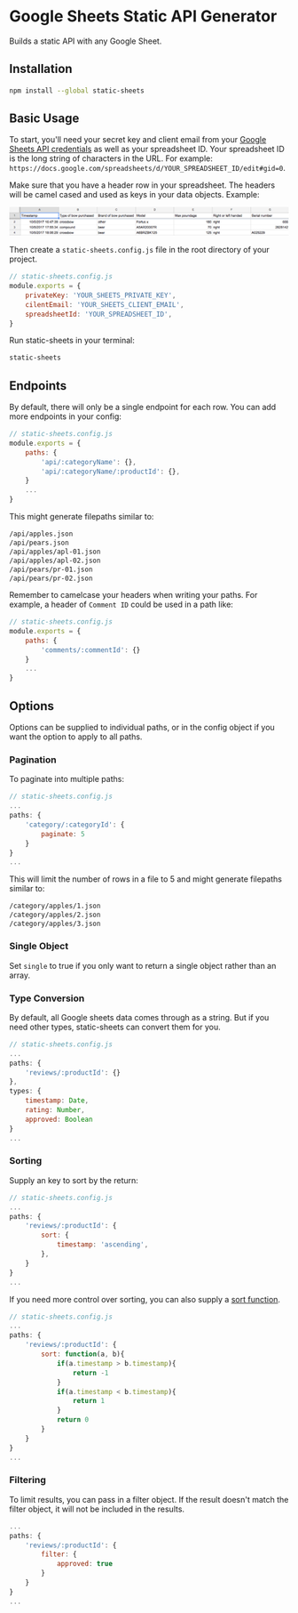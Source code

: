 # Google Sheets Static API Generator

Builds a static API with any Google Sheet.

## Installation

```bash
npm install --global static-sheets
```

## Basic Usage

To start, you'll need your secret key and client email from your [Google Sheets API credentials](https://developers.google.com/sheets/api/guides/authorizing#APIKey) as well as your spreadsheet ID. Your spreadsheet ID is the long string of characters in the URL. For example: `https://docs.google.com/spreadsheets/d/YOUR_SPREADSHEET_ID/edit#gid=0`.

Make sure that you have a header row in your spreadsheet. The headers will be camel cased and used as keys in your data objects. Example:

![Header Example](https://github.com/escaladesports/static-sheets/blob/master/img/header.png)


Then create a `static-sheets.config.js` file in the root directory of your project.

```javascript
// static-sheets.config.js
module.exports = {
	privateKey: 'YOUR_SHEETS_PRIVATE_KEY',
	cilentEmail: 'YOUR_SHEETS_CLIENT_EMAIL',
	spreadsheetId: 'YOUR_SPREADSHEET_ID',
}
```

Run  static-sheets in your terminal:

```bash
static-sheets
```

## Endpoints

By default, there will only be a single endpoint for each row. You can add more endpoints in your config:

```javascript
// static-sheets.config.js
module.exports = {
	paths: {
		'api/:categoryName': {},
		'api/:categoryName/:productId': {},
	}
	...
}
```

This might generate filepaths similar to:

```
/api/apples.json
/api/pears.json
/api/apples/apl-01.json
/api/apples/apl-02.json
/api/pears/pr-01.json
/api/pears/pr-02.json
```

Remember to camelcase your headers when writing your paths. For example, a header of `Comment ID` could be used in a path like:

```javascript
// static-sheets.config.js
module.exports = {
	paths: {
		'comments/:commentId': {}
	}
	...
}
```

## Options

Options can be supplied to individual paths, or in the config object if you want the option to apply to all paths.

### Pagination

To paginate into multiple paths:

```javascript
// static-sheets.config.js
...
paths: {
	'category/:categoryId': {
		paginate: 5
	}
}
...
```

This will limit the number of rows in a file to 5 and might generate filepaths similar to:

```
/category/apples/1.json
/category/apples/2.json
/category/apples/3.json
```

### Single Object

Set `single` to true if you only want to return a single object rather than an array.

### Type Conversion

By default, all Google sheets data comes through as a string. But if you need other types, static-sheets can convert them for you.

```javascript
// static-sheets.config.js
...
paths: {
	'reviews/:productId': {}
},
types: {
	timestamp: Date,
	rating: Number,
	approved: Boolean
}
...
```

### Sorting

Supply an key to sort by the return:

```javascript
// static-sheets.config.js
...
paths: {
	'reviews/:productId': {
		sort: {
			timestamp: 'ascending',
		},
	}
}
...
```

If you need more control over sorting, you can also supply a [sort function](https://developer.mozilla.org/en-US/docs/Web/JavaScript/Reference/Global_Objects/Array/sort).

```javascript
// static-sheets.config.js
...
paths: {
	'reviews/:productId': {
		sort: function(a, b){
			if(a.timestamp > b.timestamp){
				return -1
			}
			if(a.timestamp < b.timestamp){
				return 1
			}
			return 0
		}
	}
}
...
```

### Filtering

To limit results, you can pass in a filter object. If the result doesn't match the filter object, it will not be included in the results.

```javascript
...
paths: {
	'reviews/:productId': {
		filter: {
			approved: true
		}
	}
}
...
```